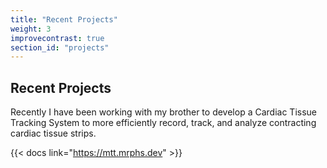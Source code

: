 ```yaml
---
title: "Recent Projects"
weight: 3
improvecontrast: true
section_id: "projects"
---
```


## Recent Projects

Recently I have been working with my brother to develop a Cardiac Tissue Tracking System to more efficiently record, track, and analyze contracting cardiac tissue strips.

{{< docs link="https://mtt.mrphs.dev" >}}
